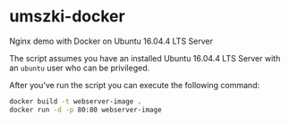 # umszki-docker
Nginx demo with Docker on Ubuntu 16.04.4 LTS Server

The script assumes you have an installed Ubuntu 16.04.4 LTS Server with an `ubuntu` user who can be privileged.

After you've run the script you can execute the following command:

```bash
docker build -t webserver-image .
docker run -d -p 80:80 webserver-image
```

